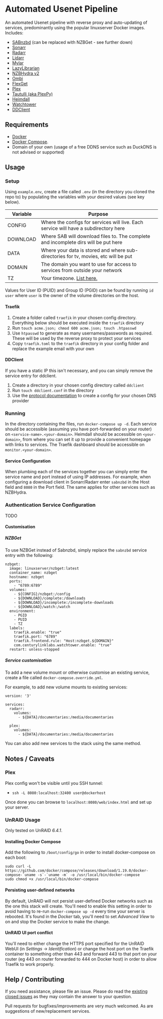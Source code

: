 # Automated Usenet Pipeline

An automated Usenet pipeline with reverse proxy and auto-updating of services, predominantly using the popular linuxserver Docker images. Includes:

- [SABnzbd](https://hub.docker.com/r/linuxserver/sabnzbd/) (can be replaced with NZBGet - see further down)
- [Sonarr](https://hub.docker.com/r/linuxserver/sonarr/)
- [Radarr](https://hub.docker.com/r/linuxserver/radarr/)
- [Lidarr](https://hub.docker.com/r/linuxserver/lidarr/)
- [Mylar](https://hub.docker.com/r/linuxserver/mylar/)
- [LazyLibrarian](https://hub.docker.com/r/linuxserver/lazylibrarian/)
- [NZBHydra v2](https://hub.docker.com/r/linuxserver/hydra2/)
- [Ombi](https://hub.docker.com/r/linuxserver/ombi/)
- [FlexGet](https://hub.docker.com/r/activ/arch-flexget/)
- [Plex](https://hub.docker.com/r/linuxserver/plex/)
- [Tautulli (aka PlexPy)](https://hub.docker.com/r/linuxserver/tautulli/)
- [Heimdall](https://hub.docker.com/r/linuxserver/heimdall/)
- [Watchtower](https://hub.docker.com/r/v2tec/watchtower/)
- [DDClient](https://hub.docker.com/r/linuxserver/ddclient/)


## Requirements

- [Docker](https://store.docker.com/search?type=edition&offering=community)
- [Docker Compose](https://docs.docker.com/compose/install/).   
- Domain of your own (usage of a free DDNS service such as DuckDNS is not advised or supported)

## Usage

### Setup

Using `example.env`, create a file called `.env` (in the directory you cloned the repo to) by populating the variables with your desired values (see key below).

| Variable         | Purpose                                                                                   |
|------------------|-------------------------------------------------------------------------------------------|
| CONFIG           | Where the configs for services will live. Each service will have a subdirectory here      |
| DOWNLOAD         | Where SAB will download files to. The complete and incomplete dirs will be put here       |
| DATA             | Where your data is stored and where sub-directories for tv, movies, etc will be put       |        
| DOMAIN           | The domain you want to use for access to services from outside your network               |
| TZ               | Your timezone. [List here.](https://en.wikipedia.org/wiki/List_of_tz_database_time_zones) |

Values for User ID (PUID) and Group ID (PGID) can be found by running `id user` where `user` is the owner of the volume directories on the host.


#### Traefik

1. Create a folder called `traefik` in your chosen config directory. Everything below should be executed inside the `traefik` directory
2. Run `touch acme.json; chmod 600 acme.json; touch .htpasswd`
3. Use `htpasswd` to generate as many usernames/passwords as required. These will be used by the reverse proxy to protect your services
4. Copy `traefik.toml` to the `traefik` directory in your config folder and replace the example email with your own


#### DDClient

If you have a static IP this isn't necessary, and you can simply remove the service entry for ddclient.

1. Create a directory in your chosen config directory called `ddclient`
2. Run `touch ddclient.conf` in the directory
3. Use the [protocol documentation](https://sourceforge.net/p/ddclient/wiki/protocols/) to create a config for your chosen DNS provider


### Running

In the directory containing the files, run `docker-compose up -d`. Each service should be accessible (assuming you have port-forwarded on your router) on `<service-name>.<your-domain>`. Heimdall should be accessible on `<your-domain>`, from where you can set it up to provide a convenient homepage with links to services. The Traefik dashboard should be accessible on `monitor.<your-domain>`.


#### Service Configuration

When plumbing each of the services together you can simply enter the service name and port instead of using IP addresses. For example, when configuring a download client in Sonarr/Radarr enter `sabnzbd` in the Host field and `8080` in the Port field. The same applies for other services such as NZBHydra.

### Authentication Service Configuration

TODO

#### Customisation

##### NZBGet

To use NZBGet instead of Sabnzbd, simply replace the `sabnzbd` service entry with the following:

```
nzbget:
  image: linuxserver/nzbget:latest
  container_name: nzbget
  hostname: nzbget
  ports:
    - "6789:6789"
  volumes:
    - ${CONFIG}/nzbget:/config
    - ${DOWNLOAD}/complete:/downloads
    - ${DOWNLOAD}/incomplete:/incomplete-downloads
    - ${DOWNLOAD}/watch:/watch
  environment:
    - PGID
    - PUID
    - TZ
  labels:
    traefik.enable: "true"
    traefik.port: "6789"
    traefik.frontend.rule: "Host:nzbget.${DOMAIN}"
    com.centurylinklabs.watchtower.enable: "true"
  restart: unless-stopped
```

##### Service customisation

To add a new volume mount or otherwise customise an existing service, create a file called `docker-compose.override.yml`.

For example, to add new volume mounts to existing services:

```
version: '3'

services:
  radarr:
    volumes:
      - ${DATA}/documentaries:/media/documentaries

  plex:
    volumes:
      - ${DATA}/documentaries:/media/documentaries
```

You can also add new services to the stack using the same method.


## Notes / Caveats

### Plex

Plex config won't be visible until you SSH tunnel:

- `ssh -L 8080:localhost:32400 user@dockerhost`

Once done you can browse to `localhost:8080/web/index.html` and set up your server.


### UnRAID Usage

Only tested on UnRAID *6.4.1*.


#### Installing Docker Compose

Add the following to `/boot/config/go` in order to install docker-compose on each boot:
```
sudo curl -L https://github.com/docker/compose/releases/download/1.19.0/docker-compose-`uname -s`-`uname -m` -o /usr/local/bin/docker-compose
sudo chmod +x /usr/local/bin/docker-compose
```


#### Persisting user-defined networks

By default, UnRAID will not persist user-defined Docker networks such as the one this stack will create. You'll need to enable this setting in order to avoid having to re-run `docker-compose up -d` every time your server is rebooted. It's found in the _Docker_ tab, you'll need to set _Advanced View_ to on and stop the Docker service to make the change.


#### UnRAID UI port conflict

You'll need to either change the HTTPS port specified for the UnRAID WebUI (in _Settings_ -> _Identification_) or change the host port on the Traefik container to something other than 443 and forward 443 to that port on your router (eg 443 on router forwarded to 444 on Docker host) in order to allow Traefik to work properly.


## Help / Contributing

If you need assistance, please file an issue. Please do read the [existing closed issues](https://github.com/duhio/docker-compose-usenet/issues?q=is%3Aissue+is%3Aclosed) as they may contain the answer to your question.

Pull requests for bugfixes/improvements are very much welcomed. As are suggestions of new/replacement services.
